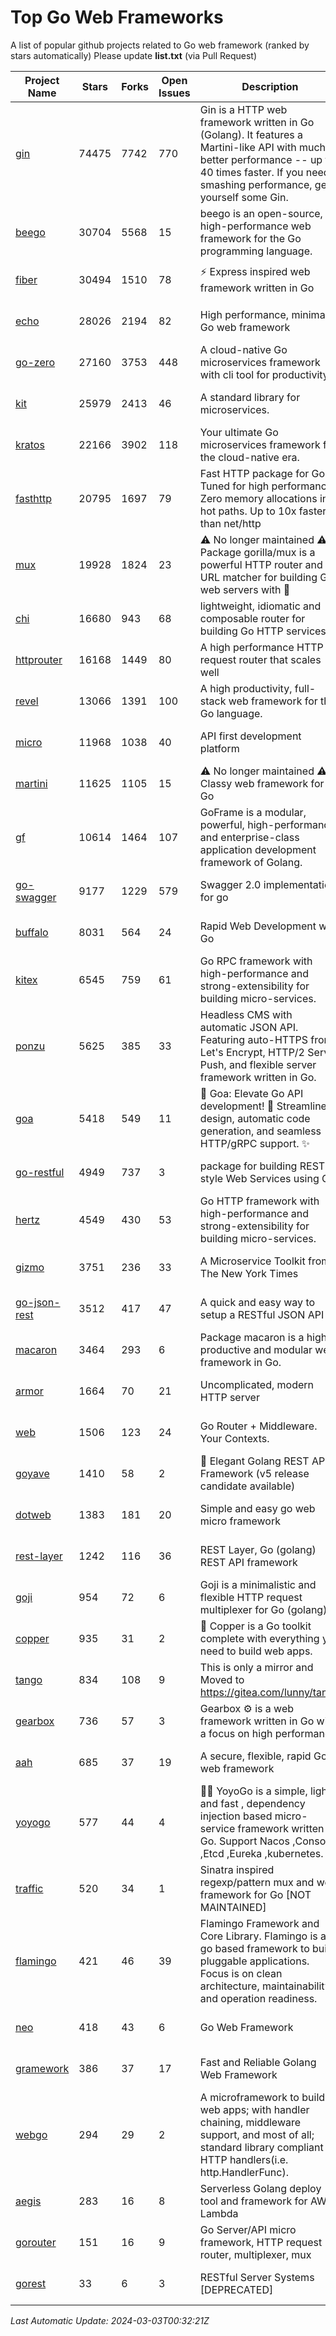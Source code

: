 # Top Go Web Frameworks
A list of popular github projects related to Go web framework (ranked by stars automatically)
Please update **list.txt** (via Pull Request)

| Project Name | Stars | Forks | Open Issues | Description | Last Commit |
| ------------ | ----- | ----- | ----------- | ----------- | ----------- |
| [gin](https://github.com/gin-gonic/gin) | 74475 | 7742 | 770 | Gin is a HTTP web framework written in Go (Golang). It features a Martini-like API with much better performance -- up to 40 times faster. If you need smashing performance, get yourself some Gin. | 2024-02-19 02:34:48 |
| [beego](https://github.com/beego/beego) | 30704 | 5568 | 15 | beego is an open-source, high-performance web framework for the Go programming language. | 2024-03-02 15:49:25 |
| [fiber](https://github.com/gofiber/fiber) | 30494 | 1510 | 78 | ⚡️ Express inspired web framework written in Go | 2024-03-02 14:23:46 |
| [echo](https://github.com/labstack/echo) | 28026 | 2194 | 82 | High performance, minimalist Go web framework | 2024-02-18 13:47:13 |
| [go-zero](https://github.com/zeromicro/go-zero) | 27160 | 3753 | 448 | A cloud-native Go microservices framework with cli tool for productivity. | 2024-03-02 16:17:38 |
| [kit](https://github.com/go-kit/kit) | 25979 | 2413 | 46 | A standard library for microservices. | 2023-12-22 23:16:59 |
| [kratos](https://github.com/go-kratos/kratos) | 22166 | 3902 | 118 | Your ultimate Go microservices framework for the cloud-native era. | 2024-03-01 03:12:06 |
| [fasthttp](https://github.com/valyala/fasthttp) | 20795 | 1697 | 79 | Fast HTTP package for Go. Tuned for high performance. Zero memory allocations in hot paths. Up to 10x faster than net/http | 2024-03-02 15:21:23 |
| [mux](https://github.com/gorilla/mux) | 19928 | 1824 | 23 | ⚠️ No longer maintained ⚠️  Package gorilla/mux is a powerful HTTP router and URL matcher for building Go web servers with 🦍 | 2024-01-22 04:09:26 |
| [chi](https://github.com/go-chi/chi) | 16680 | 943 | 68 | lightweight, idiomatic and composable router for building Go HTTP services | 2024-02-17 00:24:11 |
| [httprouter](https://github.com/julienschmidt/httprouter) | 16168 | 1449 | 80 | A high performance HTTP request router that scales well | 2024-01-30 10:56:56 |
| [revel](https://github.com/revel/revel) | 13066 | 1391 | 100 | A high productivity, full-stack web framework for the Go language. | 2022-04-12 20:53:30 |
| [micro](https://github.com/micro/micro) | 11968 | 1038 | 40 | API first development platform | 2023-07-28 18:28:23 |
| [martini](https://github.com/go-martini/martini) | 11625 | 1105 | 15 | ⚠️ No longer maintained ⚠️  Classy web framework for Go | 2017-01-21 21:58:54 |
| [gf](https://github.com/gogf/gf) | 10614 | 1464 | 107 | GoFrame is a modular, powerful, high-performance and enterprise-class application development framework of Golang.  | 2024-02-29 12:22:42 |
| [go-swagger](https://github.com/go-swagger/go-swagger) | 9177 | 1229 | 579 | Swagger 2.0 implementation for go | 2024-02-01 11:52:57 |
| [buffalo](https://github.com/gobuffalo/buffalo) | 8031 | 564 | 24 | Rapid Web Development w/ Go | 2023-01-26 15:34:17 |
| [kitex](https://github.com/cloudwego/kitex) | 6545 | 759 | 61 | Go RPC framework with high-performance and strong-extensibility for building micro-services. | 2024-02-29 06:36:59 |
| [ponzu](https://github.com/ponzu-cms/ponzu) | 5625 | 385 | 33 | Headless CMS with automatic JSON API. Featuring auto-HTTPS from Let's Encrypt, HTTP/2 Server Push, and flexible server framework written in Go. | 2020-01-02 00:14:32 |
| [goa](https://github.com/goadesign/goa) | 5418 | 549 | 11 | 🌟 Goa: Elevate Go API development! 🚀 Streamlined design, automatic code generation, and seamless HTTP/gRPC support. ✨ | 2024-02-29 17:20:54 |
| [go-restful](https://github.com/emicklei/go-restful) | 4949 | 737 | 3 | package for building REST-style Web Services using Go | 2024-02-24 13:59:04 |
| [hertz](https://github.com/cloudwego/hertz) | 4549 | 430 | 53 | Go HTTP framework with high-performance and strong-extensibility for building micro-services. | 2024-02-20 07:05:35 |
| [gizmo](https://github.com/nytimes/gizmo) | 3751 | 236 | 33 | A Microservice Toolkit from The New York Times | 2021-04-30 15:27:05 |
| [go-json-rest](https://github.com/ant0ine/go-json-rest) | 3512 | 417 | 47 | A quick and easy way to setup a RESTful JSON API | 2017-09-13 04:12:08 |
| [macaron](https://github.com/go-macaron/macaron) | 3464 | 293 | 6 | Package macaron is a high productive and modular web framework in Go. | 2024-02-12 02:25:59 |
| [armor](https://github.com/labstack/armor) | 1664 | 70 | 21 | Uncomplicated, modern HTTP server | 2019-08-03 18:10:09 |
| [web](https://github.com/gocraft/web) | 1506 | 123 | 24 | Go Router + Middleware. Your Contexts. | 2019-02-07 15:06:52 |
| [goyave](https://github.com/go-goyave/goyave) | 1410 | 58 | 2 | 🍐 Elegant Golang REST API Framework (v5 release candidate available) | 2023-06-09 14:22:05 |
| [dotweb](https://github.com/devfeel/dotweb) | 1383 | 181 | 20 | Simple and easy go web micro framework | 2023-12-13 02:13:17 |
| [rest-layer](https://github.com/rs/rest-layer) | 1242 | 116 | 36 | REST Layer, Go (golang) REST API framework | 2021-09-30 23:58:01 |
| [goji](https://github.com/goji/goji) | 954 | 72 | 6 | Goji is a minimalistic and flexible HTTP request multiplexer for Go (golang) | 2019-01-26 23:58:29 |
| [copper](https://github.com/gocopper/copper) | 935 | 31 | 2 | 🚀‏‏‎    ‎‏‏‎‏‏‎‎‎‎‎‎Copper is a Go toolkit complete with everything you need to build web apps. | 2024-02-21 14:48:43 |
| [tango](https://github.com/lunny/tango) | 834 | 108 | 9 | This is only a mirror and Moved to https://gitea.com/lunny/tango | 2019-05-17 03:31:10 |
| [gearbox](https://github.com/gogearbox/gearbox) | 736 | 57 | 3 | Gearbox :gear: is a web framework written in Go with a focus on high performance | 2022-09-21 00:20:37 |
| [aah](https://github.com/go-aah/aah) | 685 | 37 | 19 | A secure, flexible, rapid Go web framework | 2020-09-02 02:31:20 |
| [yoyogo](https://github.com/yoyofx/yoyogo) | 577 | 44 | 4 | 🦄🌈 YoyoGo is a simple, light and fast , dependency injection based micro-service framework written in Go. Support Nacos ,Consoul ,Etcd ,Eureka ,kubernetes. | 2024-02-07 09:13:19 |
| [traffic](https://github.com/gravityblast/traffic) | 520 | 34 | 1 | Sinatra inspired regexp/pattern mux and web framework for Go [NOT MAINTAINED] | 2015-11-26 21:31:07 |
| [flamingo](https://github.com/i-love-flamingo/flamingo) | 421 | 46 | 39 | Flamingo Framework and Core Library. Flamingo is a go based framework to build pluggable applications. Focus is on clean architecture, maintainability and operation readiness. | 2024-02-07 15:56:26 |
| [neo](https://github.com/ivpusic/neo) | 418 | 43 | 6 | Go Web Framework | 2017-08-14 23:54:31 |
| [gramework](https://github.com/gramework/gramework) | 386 | 37 | 17 | Fast and Reliable Golang Web Framework | 2023-10-27 14:01:05 |
| [webgo](https://github.com/bnkamalesh/webgo) | 294 | 29 | 2 | A microframework to build web apps; with handler chaining, middleware support, and most of all; standard library compliant HTTP handlers(i.e. http.HandlerFunc). | 2023-03-08 16:03:21 |
| [aegis](https://github.com/tmaiaroto/aegis) | 283 | 16 | 8 | Serverless Golang deploy tool and framework for AWS Lambda | 2019-07-28 17:59:41 |
| [gorouter](https://github.com/vardius/gorouter) | 151 | 16 | 9 | Go Server/API micro framework, HTTP request router, multiplexer, mux | 2024-01-01 23:03:02 |
| [gorest](https://github.com/tideland/gorest) | 33 | 6 | 3 | RESTful Server Systems [DEPRECATED] | 2017-11-10 13:00:37 |

*Last Automatic Update: 2024-03-03T00:32:21Z*
